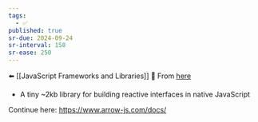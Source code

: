 ```yaml
---
tags:
  - ✅
published: true
sr-due: 2024-09-24
sr-interval: 158
sr-ease: 250
---
```

⬅️ [[JavaScript Frameworks and Libraries]]
🔗 From [here](https://www.arrow-js.com/)

- A tiny ~2kb library for building reactive interfaces in native JavaScript 

Continue here: https://www.arrow-js.com/docs/